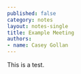 ```yaml
---
published: false
category: notes
layout: notes-single
title: Example Meeting
authors:
- name: Casey Gollan
---
```

This is a test.